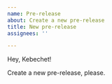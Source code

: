 ```yaml
---
name: Pre-release
about: Create a new pre-release
title: New pre-release
assignees: ''

---
```


Hey, Kebechet!

Create a new pre-release, please.
